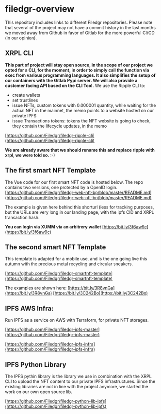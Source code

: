 # filedgr-overview
This repository includes links to different Filedgr repositories. Please note that several of the project may not have a commit history in the last months we moved away from Github in favor of Gitlab for the more powerful CI/CD (in our opinion).

## XRPL CLI
__This part of project will stay open source, in the scope of our project we opted for a CLI, for the moment, in order to simply call the function via exec from various programming languages. It also simplifies the setup of our containers with the Gitlab Pypi server. We will also provide a customer facing API based on the CLI Tool.__
We use the Ripple CLI to:
- create wallets
- set trustlines
- issue NFTs, custom tokens with 0.000001 quantity, while waiting for the actual NFT in the mainnet, the memo points to a website hosted on our private IPFS
- issue Transactions tokens: tokens the NFT website is going to check, they contain the lifecycle updates, in the memo

[https://github.com/Filedgr/filedgr-ripple-cli](https://github.com/Filedgr/filedgr-ripple-cli)

__We are already aware that we should rename this and replace ripple with xrpl, we were told so.__ :-)

## The first smart NFT Template

The Vue code for our first smart NFT code is hosted below. The repo contains two versions, one protected by a OpenID login.
[https://github.com/Filedgr/filedgr-web-nft-bp/blob/master/README.md](https://github.com/Filedgr/filedgr-web-nft-bp/blob/master/README.md)

The example is given here behind this shorturl (less for tracking purposes, but the URLs are very long in our landing page, with the ipfs CID and XRPL transaction hash.

__You can login via XUMM via an arbitrery wallet__
[https://bit.ly/3f6aw9c](https://bit.ly/3f6aw9c)

## The second smart NFT Template

This template is adapted for a mobile use, and is the one going live this autumn with the precious metal recycling and circular sneakers.

[https://github.com/Filedgr/filedgr-smartnft-template](https://github.com/Filedgr/filedgr-smartnft-template)

The examples are shown here:
[https://bit.ly/3R8vnGa](https://bit.ly/3R8vnGa)
[https://bit.ly/3C242Bo](https://bit.ly/3C242Bo)

## IPFS AWS Infra:
Run IPFS as a service on AWS with Terraform, for private NFT storages.

[https://github.com/Filedgr/filedgr-ipfs-master](https://github.com/Filedgr/filedgr-ipfs-master)

[https://github.com/Filedgr/filedgr-ipfs-infra](https://github.com/Filedgr/filedgr-ipfs-infra)

## IPFS Python Library

The IPFS pythin library is the library we use in combination with the XRPL CLI to upload the NFT content to our private IPFS infrastructures. Since the existing libraries are not in line with the project anymore, we started the work on our own open source lib.

[https://github.com/Filedgr/filedgr-python-lib-ipfs](https://github.com/Filedgr/filedgr-python-lib-ipfs)





